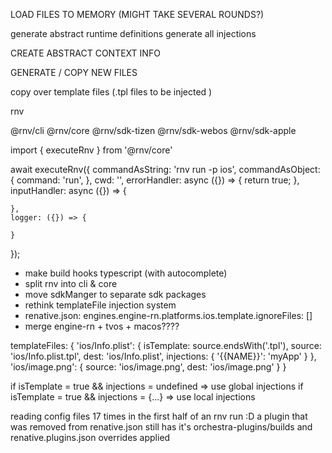 LOAD FILES TO MEMORY (MIGHT TAKE SEVERAL ROUNDS?)

generate abstract runtime definitions
generate all injections

CREATE ABSTRACT CONTEXT INFO

GENERATE / COPY NEW FILES

copy over template files (.tpl files to be injected )

rnv

@rnv/cli
@rnv/core
@rnv/sdk-tizen
@rnv/sdk-webos
@rnv/sdk-apple

import { executeRnv } from '@rnv/core'

await executeRnv({
commandAsString: 'rnv run -p ios',
commandAsObject: {
command: 'run',
},
cwd: '',
errorHandler: async ({}) => {
return true;
},
inputHandler: async ({}) => {

    },
    logger: ({}) => {

    }

});

-   make build hooks typescript (with autocomplete)
-   split rnv into cli & core
-   move sdkManger to separate sdk packages
-   rethink templateFile injection system
-   renative.json: engines.engine-rn.platforms.ios.template.ignoreFiles: []
-   merge engine-rn + tvos + macos????

templateFiles: {
'ios/Info.plist': {
isTemplate: source.endsWith('.tpl'),
source: 'ios/Info.plist.tpl',
dest: 'ios/Info.plist',
injections: {
'{{NAME}}': 'myApp'
}
},
'ios/image.png': {
source: 'ios/image.png',
dest: 'ios/image.png'
}
}

if isTemplate = true && injections = undefined => use global injections
if isTemplate = true && injections = {...} => use local injections

reading config files 17 times in the first half of an rnv run :D
a plugin that was removed from renative.json still has it's orchestra-plugins/builds and renative.plugins.json overrides applied

